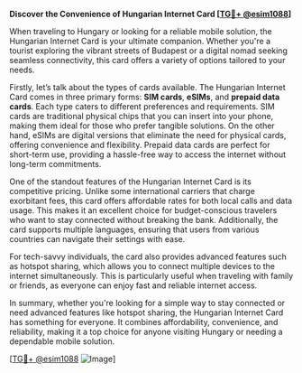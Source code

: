**Discover the Convenience of Hungarian Internet Card [[TG💪+ @esim1088](https://t.me/s/esim1088)]**

When traveling to Hungary or looking for a reliable mobile solution, the Hungarian Internet Card is your ultimate companion. Whether you're a tourist exploring the vibrant streets of Budapest or a digital nomad seeking seamless connectivity, this card offers a variety of options tailored to your needs.

Firstly, let’s talk about the types of cards available. The Hungarian Internet Card comes in three primary forms: **SIM cards**, **eSIMs**, and **prepaid data cards**. Each type caters to different preferences and requirements. SIM cards are traditional physical chips that you can insert into your phone, making them ideal for those who prefer tangible solutions. On the other hand, eSIMs are digital versions that eliminate the need for physical cards, offering convenience and flexibility. Prepaid data cards are perfect for short-term use, providing a hassle-free way to access the internet without long-term commitments.

One of the standout features of the Hungarian Internet Card is its competitive pricing. Unlike some international carriers that charge exorbitant fees, this card offers affordable rates for both local calls and data usage. This makes it an excellent choice for budget-conscious travelers who want to stay connected without breaking the bank. Additionally, the card supports multiple languages, ensuring that users from various countries can navigate their settings with ease.

For tech-savvy individuals, the card also provides advanced features such as hotspot sharing, which allows you to connect multiple devices to the internet simultaneously. This is particularly useful when traveling with family or friends, as everyone can enjoy fast and reliable internet access.

In summary, whether you're looking for a simple way to stay connected or need advanced features like hotspot sharing, the Hungarian Internet Card has something for everyone. It combines affordability, convenience, and reliability, making it a top choice for anyone visiting Hungary or needing a dependable mobile solution.

[[TG💪+ @esim1088](https://t.me/s/esim1088) ![Image](https://i.postimg.cc/Y0z9fWf4/image.png)]